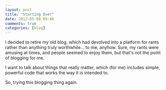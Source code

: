 ```yaml
---
layout: post
title: "Starting Over"
date: 2012-05-08 09:46
comments: true
categories: [blog]
---
```




I decided to retire my old blog, which had devolved into a platform for rants rather than anything truly worthwhile... to me, anyhow. Sure, my rants were amusing at times, and people seemed to enjoy them, but that's not the point of blogging for me.

I want to talk about things that really matter, which (for me) includes simple, powerful code that works the way it is intended to.

So, trying this blogging thing again.
